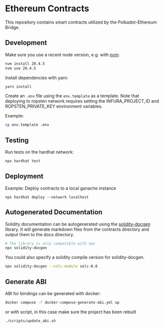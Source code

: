 # Ethereum Contracts

This repository contains smart contracts utilized by the Polkadot-Ethereum Bridge.

## Development

Make sure you use a recent node version, e.g. with [nvm](https://github.com/nvm-sh/nvm#installing-and-updating):

```bash
nvm install 20.4.5
nvm use 20.4.5
```

Install dependencies with yarn:

```bash
yarn install
```

Create an `.env` file using the `env.template` as a template. Note that deploying to ropsten network requires setting the INFURA_PROJECT_ID and ROPSTEN_PRIVATE_KEY environment variables.

Example:

```bash
cp env.template .env
```

## Testing

Run tests on the hardhat network:

```bash
npx hardhat test
```

## Deployment

Example: Deploy contracts to a local ganache instance

```
npx hardhat deploy --network localhost
```

## Autogenerated Documentation

Solidity documentation can be autogenerated using the [solidity-docgen](https://github.com/OpenZeppelin/solidity-docgen) library. It will generate markdown files from the contracts directory and output them to the docs directory.

```bash
# The library is only compatible with npx
npx solidity-docgen
```

You could also specify a solidity compile version for solidity-docgen.
```bash
npx solidity-docgen --solc-module solc-0.8
```

## Generate ABI

ABI for bindings can be generated with docker:
```bash
docker compose -f docker-compose-generate-abi.yml up
```
or with script, in this case make sure the project has been rebuilt
```bash
./scripts/update_abi.sh
```